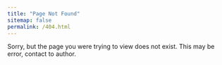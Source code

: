 ```yaml
---
title: "Page Not Found"
sitemap: false
permalink: /404.html
---
```


Sorry, but the page you were trying to view does not exist. This may be error, contact to author.
